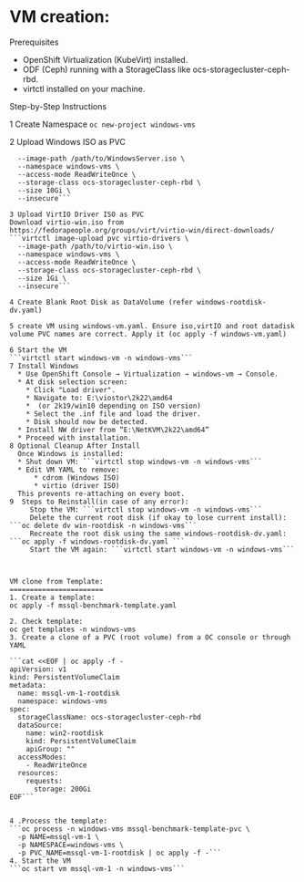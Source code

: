 
VM creation:
============
 Prerequisites
* OpenShift Virtualization (KubeVirt) installed.
* ODF (Ceph) running with a StorageClass like ocs-storagecluster-ceph-rbd.
* virtctl installed on your machine.

Step-by-Step Instructions

1️ Create Namespace
```oc new-project windows-vms```

2️ Upload Windows ISO as PVC
```virtctl image-upload pvc windows-server-iso \
  --image-path /path/to/WindowsServer.iso \
  --namespace windows-vms \
  --access-mode ReadWriteOnce \
  --storage-class ocs-storagecluster-ceph-rbd \
  --size 10Gi \
  --insecure```

3️ Upload VirtIO Driver ISO as PVC
Download virtio-win.iso from https://fedorapeople.org/groups/virt/virtio-win/direct-downloads/
```virtctl image-upload pvc virtio-drivers \
  --image-path /path/to/virtio-win.iso \
  --namespace windows-vms \
  --access-mode ReadWriteOnce \
  --storage-class ocs-storagecluster-ceph-rbd \
  --size 1Gi \
  --insecure```

4️ Create Blank Root Disk as DataVolume (refer windows-rootdisk-dv.yaml)

5 create VM using windows-vm.yaml. Ensure iso,virtIO and root datadisk volume PVC names are correct. Apply it (oc apply -f windows-vm.yaml)

6 Start the VM 
```virtctl start windows-vm -n windows-vms```
7 Install Windows
  * Use OpenShift Console → Virtualization → windows-vm → Console.
  * At disk selection screen:
    * Click "Load driver".
    * Navigate to: E:\viostor\2k22\amd64
    *  (or 2k19/win10 depending on ISO version)
    * Select the .inf file and load the driver.
    * Disk should now be detected.
  * Install NW driver from “E:\NetKVM\2k22\amd64” 
  * Proceed with installation.
8 Optional Cleanup After Install
  Once Windows is installed:
  * Shut down VM: ```virtctl stop windows-vm -n windows-vms```
  * Edit VM YAML to remove:
      * cdrom (Windows ISO)
      * virtio (driver ISO)
  This prevents re-attaching on every boot.
9  Steps to Reinstall(in case of any error):
     Stop the VM: ```virtctl stop windows-vm -n windows-vms```
     Delete the current root disk (if okay to lose current install): ```oc delete dv win-rootdisk -n windows-vms```
     Recreate the root disk using the same windows-rootdisk-dv.yaml: ```oc apply -f windows-rootdisk-dv.yaml ```
     Start the VM again: ```virtctl start windows-vm -n windows-vms```



VM clone from Template:
=======================
1. Create a template:
oc apply -f mssql-benchmark-template.yaml

2. Check template:
oc get templates -n windows-vms
3. Create a clone of a PVC (root volume) from a OC console or through YAML

```cat <<EOF | oc apply -f -
apiVersion: v1
kind: PersistentVolumeClaim
metadata:
  name: mssql-vm-1-rootdisk
  namespace: windows-vms
spec:
  storageClassName: ocs-storagecluster-ceph-rbd
  dataSource:
    name: win2-rootdisk
    kind: PersistentVolumeClaim
    apiGroup: ""
  accessModes:
    - ReadWriteOnce
  resources:
    requests:
      storage: 200Gi
EOF```


4 .Process the template:
```oc process -n windows-vms mssql-benchmark-template-pvc \
  -p NAME=mssql-vm-1 \
  -p NAMESPACE=windows-vms \
  -p PVC_NAME=mssql-vm-1-rootdisk | oc apply -f -```
4. Start the VM
```oc start vm mssql-vm-1 -n windows-vms```
